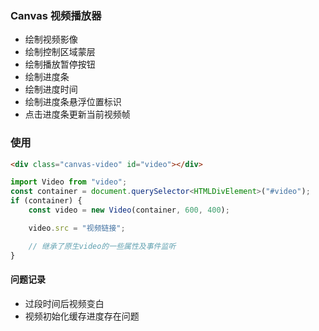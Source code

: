 ### Canvas 视频播放器

- 绘制视频影像
- 绘制控制区域蒙层
- 绘制播放暂停按钮
- 绘制进度条
- 绘制进度时间
- 绘制进度条悬浮位置标识
- 点击进度条更新当前视频帧

### 使用
```html
<div class="canvas-video" id="video"></div>
```

```ts
import Video from "video";
const container = document.querySelector<HTMLDivElement>("#video");
if (container) {
    const video = new Video(container, 600, 400);

    video.src = "视频链接";

    // 继承了原生video的一些属性及事件监听
}
```

#### 问题记录
- 过段时间后视频变白
- 视频初始化缓存进度存在问题